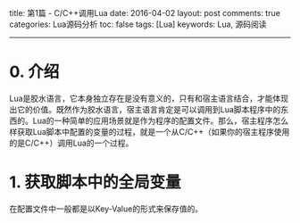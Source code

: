 title: 第1篇 - C/C++调用Lua
date: 2016-04-02
layout: post
comments: true
categories: Lua源码分析
toc: false
tags: [Lua]
keywords: Lua, 源码阅读

---

# 0. 介绍
Lua是胶水语言，它本身独立存在是没有意义的，只有和宿主语言结合，才能体现出它的价值。既然作为胶水语言，宿主语言肯定是可以调用到Lua脚本程序中的东西的。Lua的一种简单的应用场景就是作为程序的配置文件。那么，宿主程序怎么样获取Lua脚本中配置的变量的过程，就是一个从C/C++（如果你的宿主程序使用的是C/C++）调用Lua的一个过程。

# 1. 获取脚本中的全局变量
在配置文件中一般都是以Key-Value的形式来保存值的。


<!--more-->

